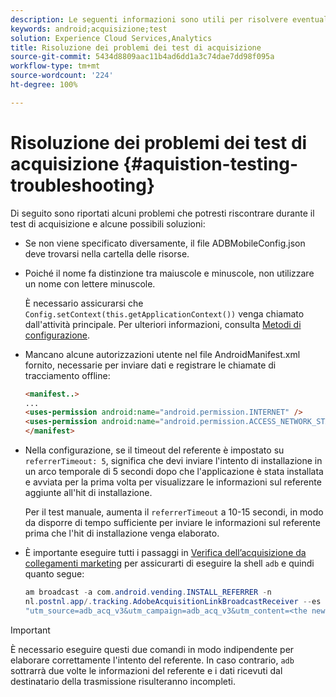 ```yaml
---
description: Le seguenti informazioni sono utili per risolvere eventuali problemi di test di acquisizione.
keywords: android;acquisizione;test
solution: Experience Cloud Services,Analytics
title: Risoluzione dei problemi dei test di acquisizione
source-git-commit: 5434d8809aac11b4ad6dd1a3c74dae7dd98f095a
workflow-type: tm+mt
source-wordcount: '224'
ht-degree: 100%

---
```



# Risoluzione dei problemi dei test di acquisizione {#aquistion-testing-troubleshooting}

Di seguito sono riportati alcuni problemi che potresti riscontrare durante il test di acquisizione e alcune possibili soluzioni:

* Se non viene specificato diversamente, il file ADBMobileConfig.json deve trovarsi nella cartella delle risorse.

* Poiché il nome fa distinzione tra maiuscole e minuscole, non utilizzare un nome con lettere minuscole.

   È necessario assicurarsi che `Config.setContext(this.getApplicationContext())` venga chiamato dall&#39;attività principale. Per ulteriori informazioni, consulta [Metodi di configurazione](../configuration/methods.md).

* Mancano alcune autorizzazioni utente nel file AndroidManifest.xml fornito, necessarie per inviare dati e registrare le chiamate di tracciamento offline:

   ```html
   <manifest..>
   ... 
   <uses-permission android:name="android.permission.INTERNET" />
   <uses-permission android:name="android.permission.ACCESS_NETWORK_STATE" />
   </manifest>
   ```

* Nella configurazione, se il timeout del referente è impostato su `referrerTimeout: 5`, significa che devi inviare l&#39;intento di installazione in un arco temporale di 5 secondi dopo che l&#39;applicazione è stata installata e avviata per la prima volta per visualizzare le informazioni sul referente aggiunte all&#39;hit di installazione.

   Per il test manuale, aumenta il `referrerTimeout` a 10-15 secondi, in modo da disporre di tempo sufficiente per inviare le informazioni sul referente prima che l&#39;hit di installazione venga elaborato.

* È importante eseguire tutti i passaggi in [Verifica dell’acquisizione da collegamenti marketing](t-t-testing-marketing-link-acquisition.md) per assicurarti di eseguire la shell `adb` e quindi quanto segue:

   ```java
   am broadcast -a com.android.vending.INSTALL_REFERRER -n 
   nl.postnl.app/.tracking.AdobeAcquisitionLinkBroadcastReceiver --es "referrer"
   "utm_source=adb_acq_v3&utm_campaign=adb_acq_v3&utm_content=<the newly generated id at step #7>"
   ```

>[!IMPORTANT]
>
>È necessario eseguire questi due comandi in modo indipendente per elaborare correttamente l&#39;intento del referente.  In caso contrario, `adb` sottrarrà due volte le informazioni del referente e i dati ricevuti dal destinatario della trasmissione risulteranno incompleti.
